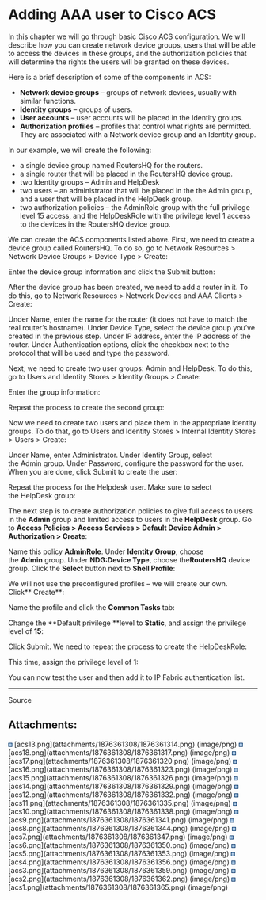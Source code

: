 # Adding AAA user to Cisco ACS

In this chapter we will go through basic Cisco ACS configuration. We
will describe how you can create network device groups, users that will
be able to access the devices in these groups, and the authorization
policies that will determine the rights the users will be granted on
these devices.

Here is a brief description of some of the components in ACS:

-   **Network device groups** – groups of network devices, usually with
    similar functions.
-   **Identity groups** – groups of users.
-   **User accounts** – user accounts will be placed in the Identity
    groups.
-   **Authorization profiles** – profiles that control what rights are
    permitted. They are associated with a Network device group and an
    Identity group.

In our example, we will create the following:

-   a single device group named RoutersHQ for the routers.
-   a single router that will be placed in the RoutersHQ device group.
-   two Identity groups – Admin and HelpDesk
-   two users – an administrator that will be placed in the the Admin
    group, and a user that will be placed in the HelpDesk group.
-   two authorization policies – the AdminRole group with the full
    privilege level 15 access, and the HelpDeskRole with the privilege
    level 1 access to the devices in the RoutersHQ device group.

We can create the ACS components listed above. First, we need to create
a device group called RoutersHQ. To do so, go to Network Resources \>
Network Device Groups \> Device Type \> Create:

Enter the device group information and click the Submit button:

After the device group has been created, we need to add a router in it.
To do this, go to Network Resources \> Network Devices and AAA Clients
\> Create:

Under Name, enter the name for the router (it does not have to match the
real router’s hostname). Under Device Type, select the device group
you’ve created in the previous step. Under IP address, enter the IP
address of the router. Under Authentication options, click the checkbox
next to the protocol that will be used and type the password.

Next, we need to create two user groups: Admin and HelpDesk. To do this,
go to Users and Identity Stores \> Identity Groups \> Create:

Enter the group information:

Repeat the process to create the second group:

Now we need to create two users and place them in the appropriate
identity groups. To do that, go to Users and Identity Stores \> Internal
Identity Stores \> Users \> Create:

Under Name, enter Administrator. Under Identity Group, select
the Admin group. Under Password, configure the password for the user.
When you are done, click Submit to create the user:

Repeat the process for the Helpdesk user. Make sure to select
the HelpDesk group:

The next step is to create authorization policies to give full access to
users in the **Admin** group and limited access to users in
the **HelpDesk** group. Go to **Access Policies \> Access Services \>
Default Device Admin \> Authorization \> Create**:

Name this policy **AdminRole**. Under **Identity Group**, choose
the **Admin** group. Under **NDG:Device Type**, choose
the**RoutersHQ** device group. Click the **Select** button next
to **Shell Profile**:

We will not use the preconfigured profiles – we will create our own.
Click** Create**:

Name the profile and click the **Common Tasks** tab:

Change the **Default privilege **level to **Static**, and assign the
privilege level of **15**:

Click Submit. We need to repeat the process to create the HelpDeskRole:

This time, assign the privilege level of 1:

  

You can now test the user and then add it to IP Fabric authentication
list.

------------------------------------------------------------------------

Source

  

<div class="pageSectionHeader">

## Attachments:

</div>

<div class="greybox" align="left">

<img src="images/icons/bullet_blue.gif" width="8" height="8" />
[acs13.png](attachments/1876361308/1876361314.png) (image/png)  
<img src="images/icons/bullet_blue.gif" width="8" height="8" />
[acs18.png](attachments/1876361308/1876361317.png) (image/png)  
<img src="images/icons/bullet_blue.gif" width="8" height="8" />
[acs17.png](attachments/1876361308/1876361320.png) (image/png)  
<img src="images/icons/bullet_blue.gif" width="8" height="8" />
[acs16.png](attachments/1876361308/1876361323.png) (image/png)  
<img src="images/icons/bullet_blue.gif" width="8" height="8" />
[acs15.png](attachments/1876361308/1876361326.png) (image/png)  
<img src="images/icons/bullet_blue.gif" width="8" height="8" />
[acs14.png](attachments/1876361308/1876361329.png) (image/png)  
<img src="images/icons/bullet_blue.gif" width="8" height="8" />
[acs12.png](attachments/1876361308/1876361332.png) (image/png)  
<img src="images/icons/bullet_blue.gif" width="8" height="8" />
[acs11.png](attachments/1876361308/1876361335.png) (image/png)  
<img src="images/icons/bullet_blue.gif" width="8" height="8" />
[acs10.png](attachments/1876361308/1876361338.png) (image/png)  
<img src="images/icons/bullet_blue.gif" width="8" height="8" />
[acs9.png](attachments/1876361308/1876361341.png) (image/png)  
<img src="images/icons/bullet_blue.gif" width="8" height="8" />
[acs8.png](attachments/1876361308/1876361344.png) (image/png)  
<img src="images/icons/bullet_blue.gif" width="8" height="8" />
[acs7.png](attachments/1876361308/1876361347.png) (image/png)  
<img src="images/icons/bullet_blue.gif" width="8" height="8" />
[acs6.png](attachments/1876361308/1876361350.png) (image/png)  
<img src="images/icons/bullet_blue.gif" width="8" height="8" />
[acs5.png](attachments/1876361308/1876361353.png) (image/png)  
<img src="images/icons/bullet_blue.gif" width="8" height="8" />
[acs4.png](attachments/1876361308/1876361356.png) (image/png)  
<img src="images/icons/bullet_blue.gif" width="8" height="8" />
[acs3.png](attachments/1876361308/1876361359.png) (image/png)  
<img src="images/icons/bullet_blue.gif" width="8" height="8" />
[acs2.png](attachments/1876361308/1876361362.png) (image/png)  
<img src="images/icons/bullet_blue.gif" width="8" height="8" />
[acs1.png](attachments/1876361308/1876361365.png) (image/png)  

</div>
